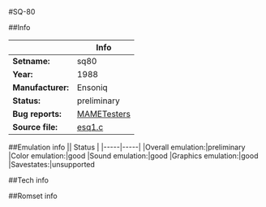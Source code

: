 #SQ-80

##Info

||Info|
|-----|-----|
|**Setname:**|sq80
|**Year:**|1988
|**Manufacturer:**|Ensoniq
|**Status:**|preliminary
|**Bug reports:**|[MAMETesters](http://mametesters.org/view_all_set.php?type=1&temporary=y&search=esq1.c)
|**Source file:**|[esq1.c](https://github.com/mamedev/mame/blob/master/src/mess/drivers/esq1.c)

##Emulation info
|| Status |
|-----|-----|
|Overall emulation:|preliminary
|Color emulation:|good
|Sound emulation:|good
|Graphics emulation:|good
|Savestates:|unsupported

##Tech info

##Romset info

<!--- START OF EDITED COMMENT DO NOT TOUCH TEXT ABOVE-->
